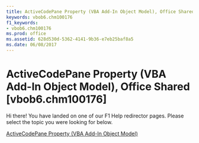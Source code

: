 ```yaml
---
title: ActiveCodePane Property (VBA Add-In Object Model), Office Shared [vbob6.chm100176]
keywords: vbob6.chm100176
f1_keywords:
- vbob6.chm100176
ms.prod: office
ms.assetid: 628d530d-5362-4141-9b36-e7eb25baf8a5
ms.date: 06/08/2017
---
```



# ActiveCodePane Property (VBA Add-In Object Model), Office Shared [vbob6.chm100176]

Hi there! You have landed on one of our F1 Help redirector pages. Please select the topic you were looking for below.

[ActiveCodePane Property (VBA Add-In Object Model)](http://msdn.microsoft.com/library/7c9839e2-e458-1dc5-f402-b05305503824%28Office.15%29.aspx)

